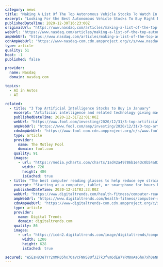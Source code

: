 ```yaml
---
category: news
title: "Making A List Of The Top Autonomous Vehicle Stocks To Watch In January 2021?"
excerpt: "Looking For the Best Autonomous Vehicle Stocks To Buy Right Now? 3 Names To Know. It has been an invigorating year for autonomous vehicle stocks so far. Autonomous vehicles (AVs)"
publishedDateTime: 2020-12-30T16:23:00Z
originalUrl: "https://www.nasdaq.com/articles/making-a-list-of-the-top-autonomous-vehicle-stocks-to-watch-in-january-2021-2020-12-30"
webUrl: "https://www.nasdaq.com/articles/making-a-list-of-the-top-autonomous-vehicle-stocks-to-watch-in-january-2021-2020-12-30"
ampWebUrl: "https://www.nasdaq.com/articles/making-a-list-of-the-top-autonomous-vehicle-stocks-to-watch-in-january-2021-2020-12-30?amp"
cdnAmpWebUrl: "https://www-nasdaq-com.cdn.ampproject.org/c/s/www.nasdaq.com/articles/making-a-list-of-the-top-autonomous-vehicle-stocks-to-watch-in-january-2021-2020-12-30?amp"
type: article
quality: 51
heat: -1
published: false

provider:
  name: Nasdaq
  domain: nasdaq.com

topics:
  - AI in Autos
  - AI

related:
  - title: "3 Top Artificial Intelligence Stocks to Buy in January"
    excerpt: "Artificial intelligence and related technology giving machines and systems the ability to make decisions is a fast-growing industry. Global spending on AI grew by a double-digit percentage in 2020, and the pace of expansion is only expected to continue in the years to come."
    publishedDateTime: 2020-12-31T22:01:00Z
    webUrl: "https://www.fool.com/investing/2020/12/31/3-top-artificial-intelligence-stocks-to-buy-in-jan/"
    ampWebUrl: "https://www.fool.com/amp/investing/2020/12/31/3-top-artificial-intelligence-stocks-to-buy-in-jan/"
    cdnAmpWebUrl: "https://www-fool-com.cdn.ampproject.org/c/s/www.fool.com/amp/investing/2020/12/31/3-top-artificial-intelligence-stocks-to-buy-in-jan/"
    type: article
    provider:
      name: The Motley Fool
      domain: fool.com
    quality: 91
    images:
      - url: "https://media.ycharts.com/charts/1ad42a49786b1e43c0b54a83fc7e24d4.png"
        width: 720
        height: 486
        isCached: true
  - title: "The best computer reading glasses to help reduce eye strain for January 2021"
    excerpt: "Starting at a computer, tablet, or smartphone for hours has its side effects — so get a pair of computer reading glasses. These are the best ones available."
    publishedDateTime: 2020-12-31T03:33:00Z
    webUrl: "https://www.digitaltrends.com/health-fitness/computer-reading-glasses/"
    ampWebUrl: "https://www.digitaltrends.com/health-fitness/computer-reading-glasses/?amp"
    cdnAmpWebUrl: "https://www-digitaltrends-com.cdn.ampproject.org/c/s/www.digitaltrends.com/health-fitness/computer-reading-glasses/?amp"
    type: article
    provider:
      name: Digital Trends
      domain: digitaltrends.com
    quality: 86
    images:
      - url: "https://icdn2.digitaltrends.com/image/digitaltrends/computer-glasses-2-1200x630-c-ar1.91.jpg"
        width: 1200
        height: 628
        isCached: true

secured: "e5EsH83eTYr2mMR05hx7OaVcFNNS8UfJZ7k3fvm6dEW7YRM8oAaGho7xh0eNFjZqgAyVUcmzeZzaxvldmW4zsWWhYRUtwskF8rY639b8Ubg8vok8XCsbmS486JVb4xPM+I+J1DoQjyLmctZ2DH1I5eRbfGyh01CSK2wOSjevV/sdk6ax++msUblE0GZoYVB3+IC4gFPf1LAtQhS0wMmjwg58DIAy9btJwyWvoiBi224wS4Uhhq5Lp3KNDFF/0MglUWHv+KsxTlCrpdIvGHwPF/QAiAdG8nDwtaRZTllJ1TO86gDsof830jt+uT443+6MM/UYiO/VqFHZ8b9a1B96x++AEjL5YYgd4OmMGePeeQ4=;uX7OfNxHcqBDEjci8kpdyw=="
---
```


